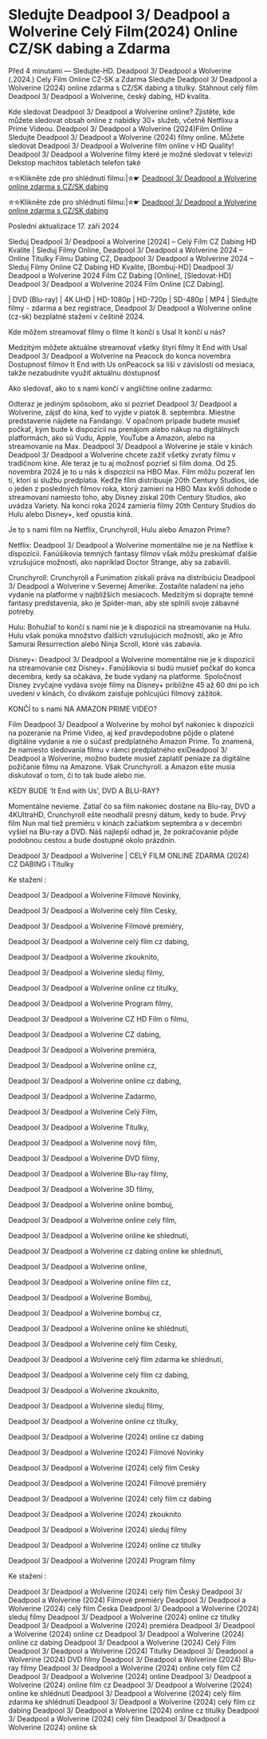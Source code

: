 # Sledujte Deadpool 3/ Deadpool a Wolverine Celý Film(2024) Online CZ/SK dabing a Zdarma

Před 4 minutami — Sledujte-HD. Deadpool 3/ Deadpool a Wolverine (.2024.) Cely Film Online CZ-SK a Zdarma
Sledujte Deadpool 3/ Deadpool a Wolverine (2024) online zdarma s CZ/SK dabing a titulky. Stáhnout celý film Deadpool 3/ Deadpool a Wolverine, český dabing, HD kvalita.

Kde sledovat Deadpool 3/ Deadpool a Wolverine online? Zjistěte, kde můžete sledovat obsah online z nabídky 30+ služeb, včetně Netflixu a Prime Videou. Deadpool 3/ Deadpool a Wolverine (2024)Film Online Sledujte Deadpool 3/ Deadpool a Wolverine (2024) filmy online. Můžete sledovat Deadpool 3/ Deadpool a Wolverine film online v HD Quality! Deadpool 3/ Deadpool a Wolverine filmy které je možné sledovat v televizi Dekstop machitos tabletách telefon také

✮✮Klikněte zde pro shlédnutí filmu:|✮☛ [Deadpool 3/ Deadpool a Wolverine online zdarma s CZ/SK dabing](https://crotx.online/sk/movie/533535/deadpool-3-wolv.github)

✮✮Klikněte zde pro shlédnutí filmu:|✮☛ [Deadpool 3/ Deadpool a Wolverine online zdarma s CZ/SK dabing](https://crotx.online/sk/movie/533535/deadpool-3-wolv.github)

Poslední aktualizace 17. září 2024


Sleduj Deadpool 3/ Deadpool a Wolverine [2024] – Celý Film CZ Dabing HD Kvalite | Sleduj Filmy Online, Deadpool 3/ Deadpool a Wolverine 2024 – Online Titulky Filmu Dabing CZ, Deadpool 3/ Deadpool a Wolverine 2024 – Sleduj Filmy Online CZ Dabing HD Kvalite, [Bombuj-HD] Deadpool 3/ Deadpool a Wolverine 2024 Film CZ Dabing [Online], [Sledovat-HD] Deadpool 3/ Deadpool a Wolverine 2024 Film Online [CZ Dabing].

| DVD (Blu-ray) | 4K UHD | HD-1080p | HD-720p | SD-480p | MP4 | Sledujte filmy - zdarma a bez registrace, Deadpool 3/ Deadpool a Wolverine online (cz-sk) bezplatné stažení v češtině 2024.

Kde môžem streamovať filmy o filme It končí s Usal It končí u nás?

Medzitým môžete aktuálne streamovať všetky štyri filmy It End with Usal Deadpool 3/ Deadpool a Wolverine na Peacock do konca novembra Dostupnosť filmov It End with Us onPeacock sa líši v závislosti od mesiaca, takže nezabudnite využiť aktuálnu dostupnosť

Ako sledovať, ako to s nami končí v angličtine online zadarmo:

Odteraz je jediným spôsobom, ako si pozrieť Deadpool 3/ Deadpool a Wolverine, zájsť do kina, keď to vyjde v piatok 8. septembra. Miestne predstavenie nájdete na Fandango. V opačnom prípade budete musieť počkať, kým bude k dispozícii na prenájom alebo nákup na digitálnych platformách, ako sú Vudu, Apple, YouTube a Amazon, alebo na streamovanie na Max. Deadpool 3/ Deadpool a Wolverine je stále v kinách Deadpool 3/ Deadpool a Wolverine chcete zažiť všetky zvraty filmu v tradičnom kine. Ale teraz je tu aj možnosť pozrieť si film doma. Od 25. novembra 2024 je to u nás k dispozícii na HBO Max. Film môžu pozerať len tí, ktorí si službu predplatia. Keďže film distribuuje 20th Century Studios, ide o jeden z posledných filmov roka, ktorý zamieri na HBO Max kvôli dohode o streamovaní namiesto toho, aby Disney získal 20th Century Studios, ako uvádza Variety. Na konci roka 2024 zamieria filmy 20th Century Studios do Hulu alebo Disney+, keď opustia kiná.

Je to s nami film na Netflix, Crunchyroll, Hulu alebo Amazon Prime?

Netflix: Deadpool 3/ Deadpool a Wolverine momentálne nie je na Netflixe k dispozícii. Fanúšikovia temných fantasy filmov však môžu preskúmať ďalšie vzrušujúce možnosti, ako napríklad Doctor Strange, aby sa zabavili.

Crunchyroll: Crunchyroll a Funimation získali práva na distribúciu Deadpool 3/ Deadpool a Wolverine v Severnej Amerike. Zostaňte naladení na jeho vydanie na platforme v najbližších mesiacoch. Medzitým si doprajte temné fantasy predstavenia, ako je Spider-man, aby ste splnili svoje zábavné potreby.

Hulu: Bohužiaľ to končí s nami nie je k dispozícii na streamovanie na Hulu. Hulu však ponúka množstvo ďalších vzrušujúcich možností, ako je Afro Samurai Resurrection alebo Ninja Scroll, ktoré vás zabavia.

Disney+: Deadpool 3/ Deadpool a Wolverine momentálne nie je k dispozícii na streamovanie cez Disney+. Fanúšikovia si budú musieť počkať do konca decembra, kedy sa očakáva, že bude vydaný na platforme. Spoločnosť Disney zvyčajne vydáva svoje filmy na Disney+ približne 45 až 60 dní po ich uvedení v kinách, čo divákom zaisťuje pohlcujúci filmový zážitok.

KONČÍ to s nami NA AMAZON PRIME VIDEO?

Film Deadpool 3/ Deadpool a Wolverine by mohol byť nakoniec k dispozícii na pozeranie na Prime Video, aj keď pravdepodobne pôjde o platené digitálne vydanie a nie o súčasť predplatného Amazon Prime. To znamená, že namiesto sledovania filmu v rámci predplatného exiDeadpool 3/ Deadpool a Wolverine, možno budete musieť zaplatiť peniaze za digitálne požičanie filmu na Amazone. Však Crunchyroll. a Amazon ešte musia diskutovať o tom, či to tak bude alebo nie.

KEDY BUDE ‘It End with Us’, DVD A BLU-RAY?

Momentálne nevieme. Zatiaľ čo sa film nakoniec dostane na Blu-ray, DVD a 4KUltraHD, Crunchyroll ešte neodhalil presný dátum, kedy to bude. Prvý film Nun mal tiež premiéru v kinách začiatkom septembra a v decembri vyšiel na Blu-ray a DVD. Náš najlepší odhad je, že pokračovanie pôjde podobnou cestou a bude dostupné okolo prázdnin.

Deadpool 3/ Deadpool a Wolverine | CELÝ FILM ONLINE ZDARMA (2024) CZ DABING i Titulky

Ke stažení :

Deadpool 3/ Deadpool a Wolverine Filmové Novinky,

Deadpool 3/ Deadpool a Wolverine celý film Cesky,

Deadpool 3/ Deadpool a Wolverine Filmové premiéry,

Deadpool 3/ Deadpool a Wolverine celý film cz dabing,

Deadpool 3/ Deadpool a Wolverine zkouknito,

Deadpool 3/ Deadpool a Wolverine sleduj filmy,

Deadpool 3/ Deadpool a Wolverine online cz titulky,

Deadpool 3/ Deadpool a Wolverine Program filmy,

Deadpool 3/ Deadpool a Wolverine CZ HD Film o filmu,

Deadpool 3/ Deadpool a Wolverine CZ dabing,

Deadpool 3/ Deadpool a Wolverine premiéra,

Deadpool 3/ Deadpool a Wolverine online cz,

Deadpool 3/ Deadpool a Wolverine online cz dabing,

Deadpool 3/ Deadpool a Wolverine Zadarmo,

Deadpool 3/ Deadpool a Wolverine Celý Film,

Deadpool 3/ Deadpool a Wolverine Titulky,

Deadpool 3/ Deadpool a Wolverine nový film,

Deadpool 3/ Deadpool a Wolverine DVD filmy,

Deadpool 3/ Deadpool a Wolverine Blu-ray filmy,

Deadpool 3/ Deadpool a Wolverine 3D filmy,

Deadpool 3/ Deadpool a Wolverine online bombuj,

Deadpool 3/ Deadpool a Wolverine online cely film,

Deadpool 3/ Deadpool a Wolverine online ke shlednuti,

Deadpool 3/ Deadpool a Wolverine cz dabing online ke shlednuti,

Deadpool 3/ Deadpool a Wolverine online,

Deadpool 3/ Deadpool a Wolverine online film cz,

Deadpool 3/ Deadpool a Wolverine Bombuj,

Deadpool 3/ Deadpool a Wolverine bombuj cz,

Deadpool 3/ Deadpool a Wolverine online ke shlédnutí,

Deadpool 3/ Deadpool a Wolverine celý film Cesky,

Deadpool 3/ Deadpool a Wolverine celý film zdarma ke shlédnutí,

Deadpool 3/ Deadpool a Wolverine celý film cz dabing,

Deadpool 3/ Deadpool a Wolverine zkouknito,

Deadpool 3/ Deadpool a Wolverine sleduj filmy,

Deadpool 3/ Deadpool a Wolverine online cz titulky,

Deadpool 3/ Deadpool a Wolverine (2024) online cz dabing

Deadpool 3/ Deadpool a Wolverine (2024) Filmové Novinky

Deadpool 3/ Deadpool a Wolverine (2024) celý film Cesky

Deadpool 3/ Deadpool a Wolverine (2024) Filmové premiéry

Deadpool 3/ Deadpool a Wolverine (2024) celý film cz dabing

Deadpool 3/ Deadpool a Wolverine (2024) zkouknito

Deadpool 3/ Deadpool a Wolverine (2024) sleduj filmy

Deadpool 3/ Deadpool a Wolverine (2024) online cz titulky

Deadpool 3/ Deadpool a Wolverine (2024) Program filmy

Ke stažení :

Deadpool 3/ Deadpool a Wolverine (2024) celý film Český Deadpool 3/ Deadpool a Wolverine (2024) Filmové premiéry Deadpool 3/ Deadpool a Wolverine (2024) celý film Česka Deadpool 3/ Deadpool a Wolverine (2024) sleduj filmy Deadpool 3/ Deadpool a Wolverine (2024) online cz titulky Deadpool 3/ Deadpool a Wolverine (2024) premiéra Deadpool 3/ Deadpool a Wolverine (2024) online cz Deadpool 3/ Deadpool a Wolverine (2024) online cz dabing Deadpool 3/ Deadpool a Wolverine (2024) Celý Film Deadpool 3/ Deadpool a Wolverine (2024) Titulky Deadpool 3/ Deadpool a Wolverine (2024) DVD filmy Deadpool 3/ Deadpool a Wolverine (2024) Blu-ray filmy Deadpool 3/ Deadpool a Wolverine (2024) online cely film CZ Deadpool 3/ Deadpool a Wolverine (2024) online Deadpool 3/ Deadpool a Wolverine (2024) online film cz Deadpool 3/ Deadpool a Wolverine (2024) online ke shlédnutí Deadpool 3/ Deadpool a Wolverine (2024) celý film zdarma ke shlédnutí Deadpool 3/ Deadpool a Wolverine (2024) celý film cz dabing Deadpool 3/ Deadpool a Wolverine (2024) online cz titulky Deadpool 3/ Deadpool a Wolverine (2024) celý film Deadpool 3/ Deadpool a Wolverine (2024) online sk
